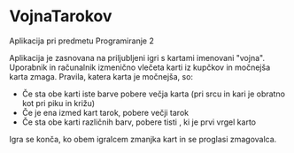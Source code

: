 # VojnaTarokov
Aplikacija pri predmetu Programiranje 2

Aplikacija je zasnovana na priljubljeni igri s kartami imenovani "vojna". Uporabnik in računalnik izmenično vlečeta karti iz kupčkov in močnejša karta zmaga. Pravila, katera karta je močnejša, so:
- Če sta obe karti iste barve pobere večja karta (pri srcu in kari je obratno kot pri piku in križu)
- Če je ena izmed kart tarok, pobere večji tarok
- Če sta obe karti različnih barv, pobere tisti , ki je prvi vrgel karto

Igra se konča, ko obem igralcem zmanjka kart in se proglasi zmagovalca.
